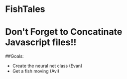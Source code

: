 # FishTales
# Don't Forget to Concatinate Javascript files!!
##Goals:
* Create the neural net class (Evan)
* Get a fish moving (Avi)